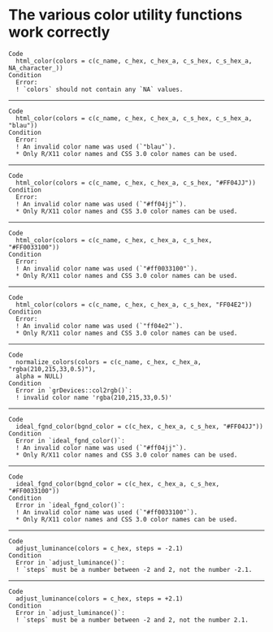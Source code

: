 # The various color utility functions work correctly

    Code
      html_color(colors = c(c_name, c_hex, c_hex_a, c_s_hex, c_s_hex_a, NA_character_))
    Condition
      Error:
      ! `colors` should not contain any `NA` values.

---

    Code
      html_color(colors = c(c_name, c_hex, c_hex_a, c_s_hex, c_s_hex_a, "blau"))
    Condition
      Error:
      ! An invalid color name was used (`"blau"`).
      * Only R/X11 color names and CSS 3.0 color names can be used.

---

    Code
      html_color(colors = c(c_name, c_hex, c_hex_a, c_s_hex, "#FF04JJ"))
    Condition
      Error:
      ! An invalid color name was used (`"#ff04jj"`).
      * Only R/X11 color names and CSS 3.0 color names can be used.

---

    Code
      html_color(colors = c(c_name, c_hex, c_hex_a, c_s_hex, "#FF0033100"))
    Condition
      Error:
      ! An invalid color name was used (`"#ff0033100"`).
      * Only R/X11 color names and CSS 3.0 color names can be used.

---

    Code
      html_color(colors = c(c_name, c_hex, c_hex_a, c_s_hex, "FF04E2"))
    Condition
      Error:
      ! An invalid color name was used (`"ff04e2"`).
      * Only R/X11 color names and CSS 3.0 color names can be used.

---

    Code
      normalize_colors(colors = c(c_name, c_hex, c_hex_a, "rgba(210,215,33,0.5)"),
      alpha = NULL)
    Condition
      Error in `grDevices::col2rgb()`:
      ! invalid color name 'rgba(210,215,33,0.5)'

---

    Code
      ideal_fgnd_color(bgnd_color = c(c_hex, c_hex_a, c_s_hex, "#FF04JJ"))
    Condition
      Error in `ideal_fgnd_color()`:
      ! An invalid color name was used (`"#ff04jj"`).
      * Only R/X11 color names and CSS 3.0 color names can be used.

---

    Code
      ideal_fgnd_color(bgnd_color = c(c_hex, c_hex_a, c_s_hex, "#FF0033100"))
    Condition
      Error in `ideal_fgnd_color()`:
      ! An invalid color name was used (`"#ff0033100"`).
      * Only R/X11 color names and CSS 3.0 color names can be used.

---

    Code
      adjust_luminance(colors = c_hex, steps = -2.1)
    Condition
      Error in `adjust_luminance()`:
      ! `steps` must be a number between -2 and 2, not the number -2.1.

---

    Code
      adjust_luminance(colors = c_hex, steps = +2.1)
    Condition
      Error in `adjust_luminance()`:
      ! `steps` must be a number between -2 and 2, not the number 2.1.

